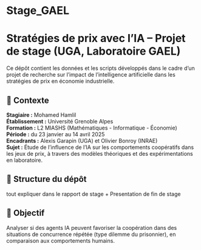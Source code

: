 # Stage_GAEL

# Stratégies de prix avec l’IA – Projet de stage (UGA, Laboratoire GAEL)

Ce dépôt contient les données et les scripts développés dans le cadre d’un projet de recherche sur l’impact de l’intelligence artificielle dans les stratégies de prix en économie industrielle.

## 📌 Contexte

**Stagiaire :** Mohamed Hamlil  
**Établissement :** Université Grenoble Alpes  
**Formation :** L2 MIASHS (Mathématiques - Informatique - Économie)  
**Période :** du 23 janvier au 14 avril 2025  
**Encadrants :** Alexis Garapin (UGA) et Olivier Bonroy (INRAE)  
**Sujet :** Étude de l’influence de l’IA sur les comportements coopératifs dans les jeux de prix, à travers des modèles théoriques et des expérimentations en laboratoire.


## 📁 Structure du dépôt
tout expliquer dans le rapport de stage + Presentation de fin de stage

## 🎯 Objectif

Analyser si des agents IA peuvent favoriser la coopération dans des situations de concurrence répétée (type dilemme du prisonnier), en comparaison aux comportements humains.

